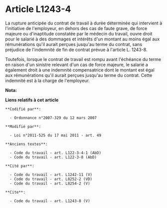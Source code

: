 # Article L1243-4

La rupture anticipée du contrat de travail à durée déterminée qui intervient à l'initiative de l'employeur, en dehors des cas
de faute grave, de force majeure ou d'inaptitude constatée par le médecin du travail, ouvre droit pour le salarié à des
dommages et intérêts d'un montant au moins égal aux rémunérations qu'il aurait perçues jusqu'au terme du contrat, sans
préjudice de l'indemnité de fin de contrat prévue à l'article L. 1243-8. 

Toutefois, lorsque le contrat de travail est rompu avant l'échéance du terme en raison d'un sinistre relevant d'un cas de
force majeure, le salarié a également droit à une indemnité compensatrice dont le montant est égal aux rémunérations qu'il
aurait perçues jusqu'au terme du contrat. Cette indemnité est à la charge de l'employeur.

**Nota:**



**Liens relatifs à cet article**

	**Codifié par**:

	  - Ordonnance n°2007-329 du 12 mars 2007

	**Modifié par**:

	  - Loi n°2011-525 du 17 mai 2011 - art. 49

	**Anciens textes**:

	  - Code du travail - art. L122-3-4-1 (AbD)
	  - Code du travail - art. L122-3-8 (AbD)

	**Cité par**:

	  - Code du travail - art. L1242-11 (V)
	  - Code du travail - art. L8252-2 (VD)
	  - Code du travail - art. L8254-2 (V)

	**Cite**:

	  - Code du travail - art. L1243-8 (V)
